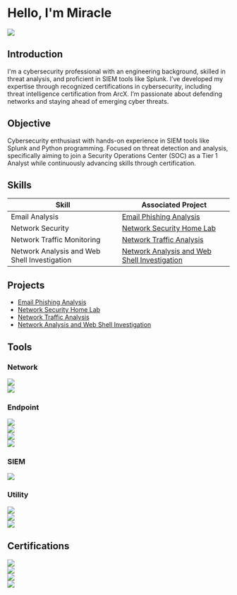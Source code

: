 # Hello, I'm Miracle
<a href="https://www.linkedin.com/in/miracle-akono00/"><img src="https://img.shields.io/badge/-LinkedIn-0072b1?&style=for-the-badge&logo=linkedin&logoColor=white" /></a>

## Introduction

I'm a cybersecurity professional with an engineering background, skilled in threat analysis, and proficient in SIEM tools like Splunk. I’ve developed my expertise through recognized certifications in cybersecurity, including threat intelligence certification from ArcX. I’m passionate about defending networks and staying ahead of emerging cyber threats.

## Objective

Cybersecurity enthusiast with hands-on experience in SIEM tools like Splunk and Python programming. Focused on threat detection and analysis, specifically aiming to join a Security Operations Center (SOC) as a Tier 1 Analyst while continuously advancing skills through certification.

## Skills

| Skill                                         | Associated Project         |
|-----------------------------------------------|----------------------------|
| Email Analysis       | <a href="https://github.com/Akonomiracle/Email-Phishing-Analysis/tree/main">Email Phishing Analysis</a>|
| Network Security       | <a href="https://github.com/Akonomiracle/Home-Lab/tree/main">Network Security Home Lab</a>|
| Network Traffic Monitoring | <a href="https://github.com/Akonomiracle/Network-Traffic-Analysis-using-TCPDump-and-Wireshark/tree/main">Network Traffic Analysis</a>|
| Network Analysis and Web Shell Investigation | <a href="https://github.com/Akonomiracle/Network-Analysis-and-Web-Shell-Investigation/tree/main">Network Analysis and Web Shell Investigation</a>|

## Projects

-  <a href="https://github.com/Akonomiracle/Email-Phishing-Analysis/tree/main">Email Phishing Analysis</a>
-  <a href="https://github.com/Akonomiracle/Home-Lab/tree/main">Network Security Home Lab</a>
-  <a href="https://github.com/Akonomiracle/Network-Traffic-Analysis-using-TCPDump-and-Wireshark/tree/main">Network Traffic Analysis</a>
-  <a href="https://github.com/Akonomiracle/Network-Analysis-and-Web-Shell-Investigation/tree/main">Network Analysis and Web Shell Investigation</a>

## Tools

### Network
<div>
    <img src="https://img.shields.io/badge/tcpdump-1679A7?style=for-the-badge&logo=tcpdump&logoColor=white" /> <br>
    <img src="https://img.shields.io/badge/-Wireshark-1679A7?&style=for-the-badge&logo=Wireshark&logoColor=white" /> <br>
</div>

### Endpoint
<div>
    <img src="https://img.shields.io/badge/VirtualBox-0078D4?style=for-the-badge&logo=virtualbox&logoColor=white" /> <br>
    <img src="https://img.shields.io/badge/HxD-0078D4?style=for-the-badge&logo=&logoColor=white" /> <br>
    <img src="https://img.shields.io/badge/Notepad++-0078D4?style=for-the-badge&logo=notepadplusplus&logoColor=white" /> <br>
    <img src="https://img.shields.io/badge/Microsoft%20Defender%20XDR-0078D4?style=for-the-badge&logo=Microsoft&logoColor=white" />
</div>

### SIEM
<div>
    <img src="https://img.shields.io/badge/-Splunk-000000?&style=for-the-badge&logo=Splunk&logoColor=white" /> <br>
</div>

### Utility
<div>
    <img src="https://img.shields.io/badge/URL%20Decoder-4D4D4D?style=for-the-badge&logo=&logoColor=white" /> <br>
    <img src="https://img.shields.io/badge/CyberChef-4D4D4D?style=for-the-badge&logo=&logoColor=white" /> <br>
    <img src="https://img.shields.io/badge/ExifTool-4D4D4D?style=for-the-badge&logo=&logoColor=white" />
</div>


## Certifications
<div>
  <img src="https://img.shields.io/badge/Google%20Cybersecurity%20Certificate-B8860B?style=for-the-badge&logo=Google&logoColor=white&labelWidth=300" /> <br>
  <img src="https://img.shields.io/badge/ArcX%20Threat%20Intelligence%20Analyst-B8860B?style=for-the-badge&logoColor=white&labelWidth=300" /> <br>
  <img src="https://img.shields.io/badge/SC--200%3A%20Mitigate%20threats%3A%20Microsoft%20Defender%20XDR-B8860B?style=for-the-badge&logo=Microsoft&logoColor=white&labelWidth=300" /> <br>
  <img src="https://img.shields.io/badge/Google%20AI%20Essentials-B8860B?style=for-the-badge&logo=Google&logoColor=white&labelWidth=300" /> <br>
</div>


